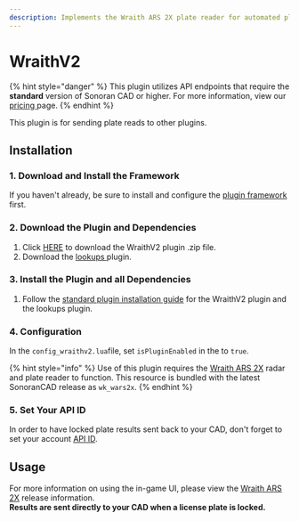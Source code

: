 ```yaml
---
description: Implements the Wraith ARS 2X plate reader for automated plate reading.
---
```


# WraithV2

{% hint style="danger" %}
This plugin utilizes API endpoints that require the **standard** version of Sonoran CAD or higher. For more information, view our [pricing ](../../../pricing/faq/)page.
{% endhint %}

This plugin is for sending plate reads to other plugins.

## Installation

### 1. Download and Install the Framework

If you haven't already, be sure to install and configure the [plugin framework](../framework-installation.md) first.

### 2. Download the Plugin and Dependencies

1. Click [HERE](https://github.com/Sonoran-Software/sonoran_wraithv2) to download the WraithV2 plugin .zip file.
2. Download the [lookups ](lookups.md)plugin.

### 3. Install the Plugin and all Dependencies

1. Follow the [standard plugin installation guide](../plugin-installation.md) for the WraithV2 plugin and the lookups plugin.

### 4. Configuration

In the `config_wraithv2.lua`file, set `isPluginEnabled` in the to `true`.

{% hint style="info" %}
Use of this plugin requires the [Wraith ARS 2X](https://forum.cfx.re/t/release-wraith-ars-2x-police-radar-and-plate-reader-v1-2-4/1058277) radar and plate reader to function. This resource is bundled with the latest SonoranCAD release as `wk_wars2x`.
{% endhint %}

### 5. Set Your API ID

In order to have locked plate results sent back to your CAD, don't forget to set your account [API ID](../../../sonoran-cad/api-integration/getting-started/setting-your-api-id.md).

## Usage

For more information on using the in-game UI, please view the [Wraith ARS 2X](https://forum.cfx.re/t/release-wraith-ars-2x-police-radar-and-plate-reader-v1-2-4/1058277) release information.  
**Results are sent directly to your CAD when a license plate is locked.**

